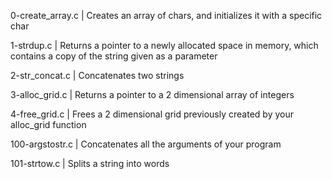0-create_array.c | Creates an array of chars, and initializes it with a specific char

1-strdup.c | Returns a pointer to a newly allocated space in memory, which contains a copy of the string given as a parameter

2-str_concat.c | Concatenates two strings

3-alloc_grid.c | Returns a pointer to a 2 dimensional array of integers

4-free_grid.c | Frees a 2 dimensional grid previously created by your alloc_grid function

100-argstostr.c | Concatenates all the arguments of your program

101-strtow.c | Splits a string into words
